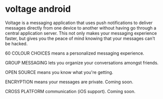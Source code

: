 # voltage android

Voltage is a messaging application that uses push notifications to deliver messages directly from one device to another without having go through a central application server. This not only makes your messaging experience faster, but gives you the peace of mind knowing that your messages can't be hacked.

60 COLOUR CHOICES means a personalized messaging experience.

GROUP MESSAGING lets you organize your conversations amongst friends.

OPEN SOURCE means you know what you're getting.

ENCRYPTION means your messages are private. Coming soon.

CROSS PLATFORM communication (iOS support). Coming soon.